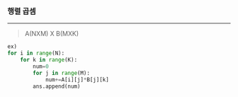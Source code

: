### 행렬 곱셈

---

> A(NXM) 	X 	B(MXK)

```python
ex)
for i in range(N):
    for k in range(K):
        num=0
        for j in range(M):
            num+=A[i][j]*B[j][k]
        ans.append(num)
```

